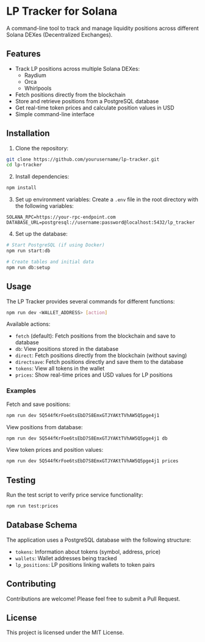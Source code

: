 # LP Tracker for Solana

A command-line tool to track and manage liquidity positions across different Solana DEXes (Decentralized Exchanges).

## Features

- Track LP positions across multiple Solana DEXes:
  - Raydium
  - Orca
  - Whirlpools
- Fetch positions directly from the blockchain
- Store and retrieve positions from a PostgreSQL database
- Get real-time token prices and calculate position values in USD
- Simple command-line interface

## Installation

1. Clone the repository:
```bash
git clone https://github.com/yourusername/lp-tracker.git
cd lp-tracker
```

2. Install dependencies:
```bash
npm install
```

3. Set up environment variables:
Create a `.env` file in the root directory with the following variables:
```
SOLANA_RPC=https://your-rpc-endpoint.com
DATABASE_URL=postgresql://username:password@localhost:5432/lp_tracker
```

4. Set up the database:
```bash
# Start PostgreSQL (if using Docker)
npm run start:db

# Create tables and initial data
npm run db:setup
```

## Usage

The LP Tracker provides several commands for different functions:

```bash
npm run dev <WALLET_ADDRESS> [action]
```

Available actions:

- `fetch` (default): Fetch positions from the blockchain and save to database
- `db`: View positions stored in the database
- `direct`: Fetch positions directly from the blockchain (without saving)
- `directsave`: Fetch positions directly and save them to the database
- `tokens`: View all tokens in the wallet
- `prices`: Show real-time prices and USD values for LP positions

### Examples

Fetch and save positions:
```bash
npm run dev 5Q544fKrFoe6tsEbD7S8EmxGTJYAKtTVhAW5Q5pge4j1
```

View positions from database:
```bash
npm run dev 5Q544fKrFoe6tsEbD7S8EmxGTJYAKtTVhAW5Q5pge4j1 db
```

View token prices and position values:
```bash
npm run dev 5Q544fKrFoe6tsEbD7S8EmxGTJYAKtTVhAW5Q5pge4j1 prices
```

## Testing

Run the test script to verify price service functionality:
```bash
npm run test:prices
```

## Database Schema

The application uses a PostgreSQL database with the following structure:

- `tokens`: Information about tokens (symbol, address, price)
- `wallets`: Wallet addresses being tracked
- `lp_positions`: LP positions linking wallets to token pairs

## Contributing

Contributions are welcome! Please feel free to submit a Pull Request.

## License

This project is licensed under the MIT License. 